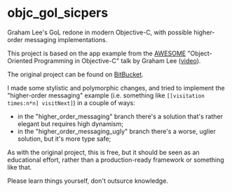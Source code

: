 # objc_gol_sicpers
Graham Lee's GoL redone in modern Objective-C, with possible higher-order messaging implementations.

This project is based on the app example from the [AWESOME](http://www.sicpers.info/2015/05/object-oriented-programming-in-objective-c/) "Object-Oriented Programming in Objective-C" talk by Graham Lee ([video](https://www.youtube.com/watch?v=_BbGxpiYFDg)).

The original project can be found on [BitBucket](https://bitbucket.org/iamleeg/life/src).

I made some stylistic and polymorphic changes, and tried to implement the "higher-order messaging" example (i.e. something like `[[visitation times:n*n] visitNext]`) in a couple of ways:

- in the "higher_order_messaging" branch there's a solution that's rather elegant but requires high dynamism;
- in the "higher_order_messaging_ugly" branch there's a worse, uglier solution, but it's more type safe;

As with the original project, this is free, but it should be seen as an educational effort, rather than a production-ready framework or something like that.

Please learn things yourself, don't outsurce knowledge.
